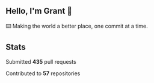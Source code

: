 ## Hello, I'm Grant 👋

⌨️  Making the world a better place, one commit at a time.


## Stats

Submitted **435** pull requests

Contributed to **57** repositories
